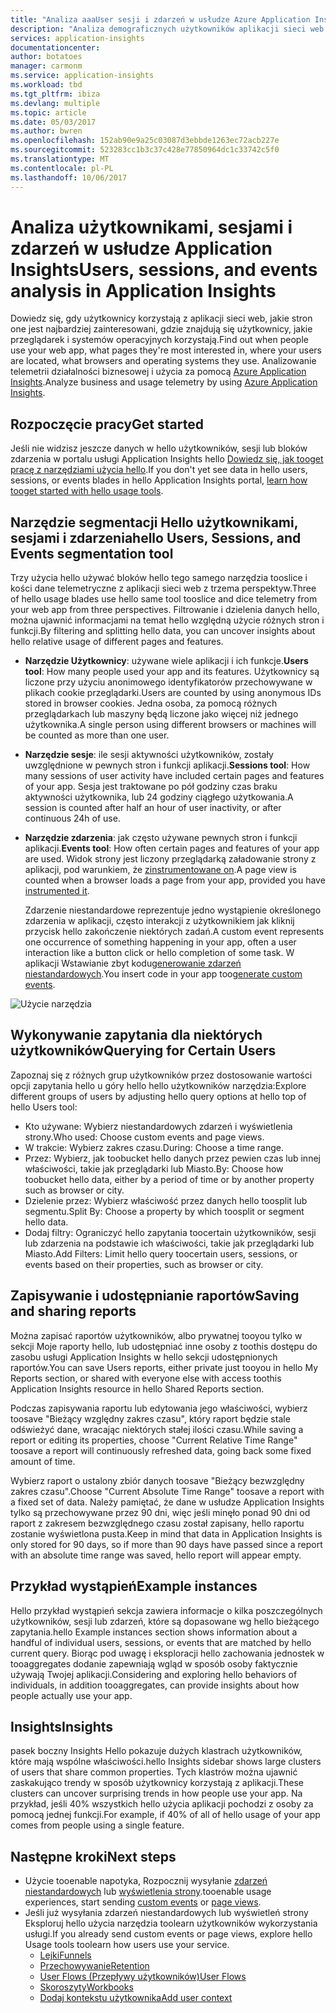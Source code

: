 ```yaml
---
title: "Analiza aaaUser sesji i zdarzeń w usłudze Azure Application Insights | Dokumentacja firmy Microsoft"
description: "Analiza demograficznych użytkowników aplikacji sieci web."
services: application-insights
documentationcenter: 
author: botatoes
manager: carmonm
ms.service: application-insights
ms.workload: tbd
ms.tgt_pltfrm: ibiza
ms.devlang: multiple
ms.topic: article
ms.date: 05/03/2017
ms.author: bwren
ms.openlocfilehash: 152ab90e9a25c03087d3ebbde1263ec72acb227e
ms.sourcegitcommit: 523283cc1b3c37c428e77850964dc1c33742c5f0
ms.translationtype: MT
ms.contentlocale: pl-PL
ms.lasthandoff: 10/06/2017
---
```

# <a name="users-sessions-and-events-analysis-in-application-insights"></a><span data-ttu-id="4c20b-103">Analiza użytkownikami, sesjami i zdarzeń w usłudze Application Insights</span><span class="sxs-lookup"><span data-stu-id="4c20b-103">Users, sessions, and events analysis in Application Insights</span></span>

<span data-ttu-id="4c20b-104">Dowiedz się, gdy użytkownicy korzystają z aplikacji sieci web, jakie stron one jest najbardziej zainteresowani, gdzie znajdują się użytkownicy, jakie przeglądarek i systemów operacyjnych korzystają.</span><span class="sxs-lookup"><span data-stu-id="4c20b-104">Find out when people use your web app, what pages they're most interested in, where your users are located, what browsers and operating systems they use.</span></span> <span data-ttu-id="4c20b-105">Analizowanie telemetrii działalności biznesowej i użycia za pomocą [Azure Application Insights](app-insights-overview.md).</span><span class="sxs-lookup"><span data-stu-id="4c20b-105">Analyze business and usage telemetry by using [Azure Application Insights](app-insights-overview.md).</span></span>

## <a name="get-started"></a><span data-ttu-id="4c20b-106">Rozpoczęcie pracy</span><span class="sxs-lookup"><span data-stu-id="4c20b-106">Get started</span></span>

<span data-ttu-id="4c20b-107">Jeśli nie widzisz jeszcze danych w hello użytkowników, sesji lub bloków zdarzenia w portalu usługi Application Insights hello [Dowiedz się, jak tooget pracę z narzędziami użycia hello](app-insights-usage-overview.md).</span><span class="sxs-lookup"><span data-stu-id="4c20b-107">If you don't yet see data in hello users, sessions, or events blades in hello Application Insights portal, [learn how tooget started with hello usage tools](app-insights-usage-overview.md).</span></span>

## <a name="hello-users-sessions-and-events-segmentation-tool"></a><span data-ttu-id="4c20b-108">Narzędzie segmentacji Hello użytkownikami, sesjami i zdarzenia</span><span class="sxs-lookup"><span data-stu-id="4c20b-108">hello Users, Sessions, and Events segmentation tool</span></span>

<span data-ttu-id="4c20b-109">Trzy użycia hello używać bloków hello tego samego narzędzia tooslice i kości dane telemetryczne z aplikacji sieci web z trzema perspektyw.</span><span class="sxs-lookup"><span data-stu-id="4c20b-109">Three of hello usage blades use hello same tool tooslice and dice telemetry from your web app from three perspectives.</span></span> <span data-ttu-id="4c20b-110">Filtrowanie i dzielenia danych hello, można ujawnić informacjami na temat hello względną użycie różnych stron i funkcji.</span><span class="sxs-lookup"><span data-stu-id="4c20b-110">By filtering and splitting hello data, you can uncover insights about hello relative usage of different pages and features.</span></span>

* <span data-ttu-id="4c20b-111">**Narzędzie Użytkownicy**: używane wiele aplikacji i ich funkcje.</span><span class="sxs-lookup"><span data-stu-id="4c20b-111">**Users tool**: How many people used your app and its features.</span></span>  <span data-ttu-id="4c20b-112">Użytkownicy są liczone przy użyciu anonimowego identyfikatorów przechowywane w plikach cookie przeglądarki.</span><span class="sxs-lookup"><span data-stu-id="4c20b-112">Users are counted by using anonymous IDs stored in browser cookies.</span></span> <span data-ttu-id="4c20b-113">Jedna osoba, za pomocą różnych przeglądarkach lub maszyny będą liczone jako więcej niż jednego użytkownika.</span><span class="sxs-lookup"><span data-stu-id="4c20b-113">A single person using different browsers or machines will be counted as more than one user.</span></span>
* <span data-ttu-id="4c20b-114">**Narzędzie sesje**: ile sesji aktywności użytkowników, zostały uwzględnione w pewnych stron i funkcji aplikacji.</span><span class="sxs-lookup"><span data-stu-id="4c20b-114">**Sessions tool**: How many sessions of user activity have included certain pages and features of your app.</span></span> <span data-ttu-id="4c20b-115">Sesja jest traktowane po pół godziny czas braku aktywności użytkownika, lub 24 godziny ciągłego użytkowania.</span><span class="sxs-lookup"><span data-stu-id="4c20b-115">A session is counted after half an hour of user inactivity, or after continuous 24h of use.</span></span>
* <span data-ttu-id="4c20b-116">**Narzędzie zdarzenia**: jak często używane pewnych stron i funkcji aplikacji.</span><span class="sxs-lookup"><span data-stu-id="4c20b-116">**Events tool**: How often certain pages and features of your app are used.</span></span> <span data-ttu-id="4c20b-117">Widok strony jest liczony przeglądarką załadowanie strony z aplikacji, pod warunkiem, że [zinstrumentowane on](app-insights-javascript.md).</span><span class="sxs-lookup"><span data-stu-id="4c20b-117">A page view is counted when a browser loads a page from your app, provided you have [instrumented it](app-insights-javascript.md).</span></span> 

    <span data-ttu-id="4c20b-118">Zdarzenie niestandardowe reprezentuje jedno wystąpienie określonego zdarzenia w aplikacji, często interakcji z użytkownikiem jak kliknij przycisk hello zakończenie niektórych zadań.</span><span class="sxs-lookup"><span data-stu-id="4c20b-118">A custom event represents one occurrence of something happening in your app, often a user interaction like a button click or hello completion of some task.</span></span> <span data-ttu-id="4c20b-119">W aplikacji Wstawianie zbyt kodu[generowanie zdarzeń niestandardowych](app-insights-api-custom-events-metrics.md#trackevent).</span><span class="sxs-lookup"><span data-stu-id="4c20b-119">You insert code in your app too[generate custom events](app-insights-api-custom-events-metrics.md#trackevent).</span></span>

![Użycie narzędzia](./media/app-insights-usage-segmentation/users.png)

## <a name="querying-for-certain-users"></a><span data-ttu-id="4c20b-121">Wykonywanie zapytania dla niektórych użytkowników</span><span class="sxs-lookup"><span data-stu-id="4c20b-121">Querying for Certain Users</span></span> 

<span data-ttu-id="4c20b-122">Zapoznaj się z różnych grup użytkowników przez dostosowanie wartości opcji zapytania hello u góry hello hello użytkowników narzędzia:</span><span class="sxs-lookup"><span data-stu-id="4c20b-122">Explore different groups of users by adjusting hello query options at hello top of hello Users tool:</span></span> 

* <span data-ttu-id="4c20b-123">Kto używane: Wybierz niestandardowych zdarzeń i wyświetlenia strony.</span><span class="sxs-lookup"><span data-stu-id="4c20b-123">Who used: Choose custom events and page views.</span></span> 
* <span data-ttu-id="4c20b-124">W trakcie: Wybierz zakres czasu.</span><span class="sxs-lookup"><span data-stu-id="4c20b-124">During: Choose a time range.</span></span> 
* <span data-ttu-id="4c20b-125">Przez: Wybierz, jak toobucket hello danych przez pewien czas lub innej właściwości, takie jak przeglądarki lub Miasto.</span><span class="sxs-lookup"><span data-stu-id="4c20b-125">By: Choose how toobucket hello data, either by a period of time or by another property such as browser or city.</span></span> 
* <span data-ttu-id="4c20b-126">Dzielenie przez: Wybierz właściwość przez danych hello toosplit lub segmentu.</span><span class="sxs-lookup"><span data-stu-id="4c20b-126">Split By: Choose a property by which toosplit or segment hello data.</span></span> 
* <span data-ttu-id="4c20b-127">Dodaj filtry: Ograniczyć hello zapytania toocertain użytkowników, sesji lub zdarzenia na podstawie ich właściwości, takie jak przeglądarki lub Miasto.</span><span class="sxs-lookup"><span data-stu-id="4c20b-127">Add Filters: Limit hello query toocertain users, sessions, or events based on their properties, such as browser or city.</span></span> 
 
## <a name="saving-and-sharing-reports"></a><span data-ttu-id="4c20b-128">Zapisywanie i udostępnianie raportów</span><span class="sxs-lookup"><span data-stu-id="4c20b-128">Saving and sharing reports</span></span> 
<span data-ttu-id="4c20b-129">Można zapisać raportów użytkowników, albo prywatnej tooyou tylko w sekcji Moje raporty hello, lub udostępniać inne osoby z toothis dostępu do zasobu usługi Application Insights w hello sekcji udostępnionych raportów.</span><span class="sxs-lookup"><span data-stu-id="4c20b-129">You can save Users reports, either private just tooyou in hello My Reports section, or shared with everyone else with access toothis Application Insights resource in hello Shared Reports section.</span></span>  
 
<span data-ttu-id="4c20b-130">Podczas zapisywania raportu lub edytowania jego właściwości, wybierz toosave "Bieżący względny zakres czasu", który raport będzie stale odświeżyć dane, wracając niektórych stałej ilości czasu.</span><span class="sxs-lookup"><span data-stu-id="4c20b-130">While saving a report or editing its properties, choose "Current Relative Time Range" toosave a report will continuously refreshed data, going back some fixed amount of time.</span></span>  
 
<span data-ttu-id="4c20b-131">Wybierz raport o ustalony zbiór danych toosave "Bieżący bezwzględny zakres czasu".</span><span class="sxs-lookup"><span data-stu-id="4c20b-131">Choose "Current Absolute Time Range" toosave a report with a fixed set of data.</span></span> <span data-ttu-id="4c20b-132">Należy pamiętać, że dane w usłudze Application Insights tylko są przechowywane przez 90 dni, więc jeśli minęło ponad 90 dni od raport z zakresem bezwzględnego czasu został zapisany, hello raportu zostanie wyświetlona pusta.</span><span class="sxs-lookup"><span data-stu-id="4c20b-132">Keep in mind that data in Application Insights is only stored for 90 days, so if more than 90 days have passed since a report with an absolute time range was saved, hello report will appear empty.</span></span> 
 
## <a name="example-instances"></a><span data-ttu-id="4c20b-133">Przykład wystąpień</span><span class="sxs-lookup"><span data-stu-id="4c20b-133">Example instances</span></span>

<span data-ttu-id="4c20b-134">Hello przykład wystąpień sekcja zawiera informacje o kilka poszczególnych użytkowników, sesji lub zdarzeń, które są dopasowane wg hello bieżącego zapytania.</span><span class="sxs-lookup"><span data-stu-id="4c20b-134">hello Example instances section shows information about a handful of individual users, sessions, or events that are matched by hello current query.</span></span> <span data-ttu-id="4c20b-135">Biorąc pod uwagę i eksploracji hello zachowania jednostek w tooaggregates dodanie zapewniają wgląd w sposób osoby faktycznie używają Twojej aplikacji.</span><span class="sxs-lookup"><span data-stu-id="4c20b-135">Considering and exploring hello behaviors of individuals, in addition tooaggregates, can provide insights about how people actually use your app.</span></span> 
 
## <a name="insights"></a><span data-ttu-id="4c20b-136">Insights</span><span class="sxs-lookup"><span data-stu-id="4c20b-136">Insights</span></span> 

<span data-ttu-id="4c20b-137">pasek boczny Insights Hello pokazuje dużych klastrach użytkowników, które mają wspólne właściwości.</span><span class="sxs-lookup"><span data-stu-id="4c20b-137">hello Insights sidebar shows large clusters of users that share common properties.</span></span> <span data-ttu-id="4c20b-138">Tych klastrów można ujawnić zaskakująco trendy w sposób użytkownicy korzystają z aplikacji.</span><span class="sxs-lookup"><span data-stu-id="4c20b-138">These clusters can uncover surprising trends in how people use your app.</span></span> <span data-ttu-id="4c20b-139">Na przykład, jeśli 40% wszystkich hello użycia aplikacji pochodzi z osoby za pomocą jednej funkcji.</span><span class="sxs-lookup"><span data-stu-id="4c20b-139">For example, if 40% of all of hello usage of your app comes from people using a single feature.</span></span>  


## <a name="next-steps"></a><span data-ttu-id="4c20b-140">Następne kroki</span><span class="sxs-lookup"><span data-stu-id="4c20b-140">Next steps</span></span>
- <span data-ttu-id="4c20b-141">Użycie tooenable napotyka, Rozpocznij wysyłanie [zdarzeń niestandardowych](https://docs.microsoft.com/en-us/azure/application-insights/app-insights-api-custom-events-metrics#trackevent) lub [wyświetlenia strony](https://docs.microsoft.com/azure/application-insights/app-insights-api-custom-events-metrics#page-views).</span><span class="sxs-lookup"><span data-stu-id="4c20b-141">tooenable usage experiences, start sending [custom events](https://docs.microsoft.com/en-us/azure/application-insights/app-insights-api-custom-events-metrics#trackevent) or [page views](https://docs.microsoft.com/azure/application-insights/app-insights-api-custom-events-metrics#page-views).</span></span>
- <span data-ttu-id="4c20b-142">Jeśli już wysyłania zdarzeń niestandardowych lub wyświetleń strony Eksploruj hello użycia narzędzia toolearn użytkowników wykorzystania usługi.</span><span class="sxs-lookup"><span data-stu-id="4c20b-142">If you already send custom events or page views, explore hello Usage tools toolearn how users use your service.</span></span>
    - [<span data-ttu-id="4c20b-143">Lejki</span><span class="sxs-lookup"><span data-stu-id="4c20b-143">Funnels</span></span>](usage-funnels.md)
    - [<span data-ttu-id="4c20b-144">Przechowywanie</span><span class="sxs-lookup"><span data-stu-id="4c20b-144">Retention</span></span>](app-insights-usage-retention.md)
    - [<span data-ttu-id="4c20b-145">User Flows (Przepływy użytkowników)</span><span class="sxs-lookup"><span data-stu-id="4c20b-145">User Flows</span></span>](app-insights-usage-flows.md)
    - [<span data-ttu-id="4c20b-146">Skoroszyty</span><span class="sxs-lookup"><span data-stu-id="4c20b-146">Workbooks</span></span>](app-insights-usage-workbooks.md)
    - [<span data-ttu-id="4c20b-147">Dodaj kontekstu użytkownika</span><span class="sxs-lookup"><span data-stu-id="4c20b-147">Add user context</span></span>](app-insights-usage-send-user-context.md)

